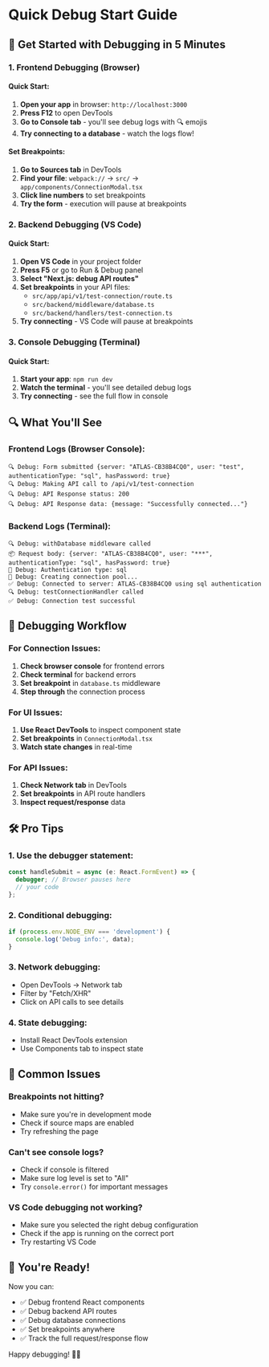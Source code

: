 # Quick Debug Start Guide

## 🚀 Get Started with Debugging in 5 Minutes

### 1. **Frontend Debugging (Browser)**

#### Quick Start:
1. **Open your app** in browser: `http://localhost:3000`
2. **Press F12** to open DevTools
3. **Go to Console tab** - you'll see debug logs with 🔍 emojis
4. **Try connecting to a database** - watch the logs flow!

#### Set Breakpoints:
1. **Go to Sources tab** in DevTools
2. **Find your file**: `webpack://` → `src/` → `app/components/ConnectionModal.tsx`
3. **Click line numbers** to set breakpoints
4. **Try the form** - execution will pause at breakpoints

### 2. **Backend Debugging (VS Code)**

#### Quick Start:
1. **Open VS Code** in your project folder
2. **Press F5** or go to Run & Debug panel
3. **Select "Next.js: debug API routes"**
4. **Set breakpoints** in your API files:
   - `src/app/api/v1/test-connection/route.ts`
   - `src/backend/middleware/database.ts`
   - `src/backend/handlers/test-connection.ts`
5. **Try connecting** - VS Code will pause at breakpoints

### 3. **Console Debugging (Terminal)**

#### Quick Start:
1. **Start your app**: `npm run dev`
2. **Watch the terminal** - you'll see detailed debug logs
3. **Try connecting** - see the full flow in console

## 🔍 What You'll See

### Frontend Logs (Browser Console):
```
🔍 Debug: Form submitted {server: "ATLAS-CB38B4CQ0", user: "test", authenticationType: "sql", hasPassword: true}
🔍 Debug: Making API call to /api/v1/test-connection
🔍 Debug: API Response status: 200
🔍 Debug: API Response data: {message: "Successfully connected..."}
```

### Backend Logs (Terminal):
```
🔍 Debug: withDatabase middleware called
📦 Request body: {server: "ATLAS-CB38B4CQ0", user: "***", authenticationType: "sql", hasPassword: true}
🔐 Debug: Authentication type: sql
🔗 Debug: Creating connection pool...
✅ Debug: Connected to server: ATLAS-CB38B4CQ0 using sql authentication
🔍 Debug: testConnectionHandler called
✅ Debug: Connection test successful
```

## 🎯 Debugging Workflow

### For Connection Issues:
1. **Check browser console** for frontend errors
2. **Check terminal** for backend errors
3. **Set breakpoint** in `database.ts` middleware
4. **Step through** the connection process

### For UI Issues:
1. **Use React DevTools** to inspect component state
2. **Set breakpoints** in `ConnectionModal.tsx`
3. **Watch state changes** in real-time

### For API Issues:
1. **Check Network tab** in DevTools
2. **Set breakpoints** in API route handlers
3. **Inspect request/response** data

## 🛠️ Pro Tips

### 1. **Use the debugger statement**:
```typescript
const handleSubmit = async (e: React.FormEvent) => {
  debugger; // Browser pauses here
  // your code
};
```

### 2. **Conditional debugging**:
```typescript
if (process.env.NODE_ENV === 'development') {
  console.log('Debug info:', data);
}
```

### 3. **Network debugging**:
- Open DevTools → Network tab
- Filter by "Fetch/XHR"
- Click on API calls to see details

### 4. **State debugging**:
- Install React DevTools extension
- Use Components tab to inspect state

## 🚨 Common Issues

### Breakpoints not hitting?
- Make sure you're in development mode
- Check if source maps are enabled
- Try refreshing the page

### Can't see console logs?
- Check if console is filtered
- Make sure log level is set to "All"
- Try `console.error()` for important messages

### VS Code debugging not working?
- Make sure you selected the right debug configuration
- Check if the app is running on the correct port
- Try restarting VS Code

## 🎉 You're Ready!

Now you can:
- ✅ Debug frontend React components
- ✅ Debug backend API routes
- ✅ Debug database connections
- ✅ Set breakpoints anywhere
- ✅ Track the full request/response flow

Happy debugging! 🐛✨ 